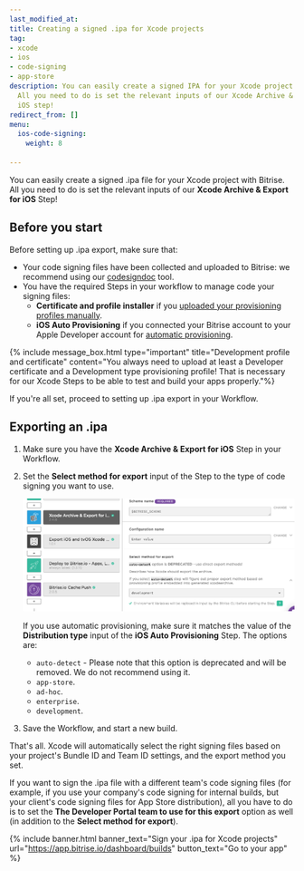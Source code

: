 ```yaml
---
last_modified_at: 
title: Creating a signed .ipa for Xcode projects
tag:
- xcode
- ios
- code-signing
- app-store
description: You can easily create a signed IPA for your Xcode project with Bitrise.
  All you need to do is set the relevant inputs of our Xcode Archive & Export for
  iOS step!
redirect_from: []
menu:
  ios-code-signing:
    weight: 8

---
```

You can easily create a signed .ipa file for your Xcode project with Bitrise. All you need to do is set the relevant inputs of our **Xcode Archive & Export for iOS** Step!

## Before you start

Before setting up .ipa export, make sure that:

* Your code signing files have been collected and uploaded to Bitrise: we recommend using our [codesigndoc](https://github.com/bitrise-tools/codesigndoc) tool.
* You have the required Steps in your workflow to manage code your signing files:
  * **Certificate and profile installer** if you [uploaded your provisioning profiles manually](/code-signing/ios-code-signing/ios-manual-provisioning/).
  * **iOS Auto Provisioning** if you connected your Bitrise account to your Apple Developer account for [automatic provisioning](/code-signing/ios-code-signing/ios-auto-provisioning/).

{% include message_box.html type="important" title="Development profile and certificate" content="You always need to upload at least a Developer certificate and a Development type provisioning profile! That is necessary for our Xcode Steps to be able to test and build your apps properly."%}

If you're all set, proceed to setting up .ipa export in your Workflow.

## Exporting an .ipa

1. Make sure you have the **Xcode Archive & Export for iOS** Step in your Workflow.
2. Set the **Select method for export** input of the Step to the type of code signing you want to use.

   ![Select export method for Xcode Archive for iOS](/img/code-signing/ios-code-signing/xcode-archive-export-method.png)

   If you use automatic provisioning, make sure it matches the value of the **Distribution type** input of the **iOS Auto Provisioning** Step. The options are:
   * `auto-detect` - Please note that this option is deprecated and will be removed. We do not recommend using it.
   * `app-store`.
   * `ad-hoc`.
   * `enterprise`.
   * `development`.
3. Save the Workflow, and start a new build.

That's all. Xcode will automatically select the right signing files based on your project's Bundle ID and Team ID settings, and the export method you set.

If you want to sign the .ipa file with a different team's code signing files (for example, if you use your company's code signing for internal builds, but your client's code signing files for App Store distribution), all you have to do is to set
the **The Developer Portal team to use for this export** option as well (in addition to the **Select method for export**).

{% include banner.html banner_text="Sign your .ipa for Xcode projects" url="https://app.bitrise.io/dashboard/builds" button_text="Go to your app" %}